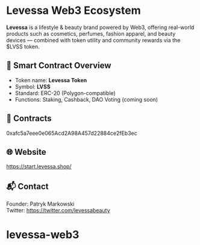 # Levessa Web3 Ecosystem

**Levessa** is a lifestyle & beauty brand powered by Web3, offering real-world products such as cosmetics, perfumes, fashion apparel, and beauty devices — combined with token utility and community rewards via the $LVSS token.

## 🔗 Smart Contract Overview

- Token name: **Levessa Token**
- Symbol: **LVSS**
- Standard: ERC-20 (Polygon-compatible)
- Functions: Staking, Cashback, DAO Voting (coming soon)

## 📄 Contracts
0xafc5a7eee0e065Acd2A98A457d22884ce2fEb3ec


## 🌐 Website

https://start.levessa.shop/

## 📬 Contact

Founder: Patryk Markowski  
Twitter: https://twitter.com/levessabeauty  
# levessa-web3
